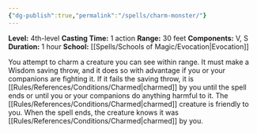 ```yaml
---
{"dg-publish":true,"permalink":"/spells/charm-monster/"}
---
```


**Level:** 4th-level
**Casting Time:** 1 action
**Range:** 30 feet
**Components:** V, S
**Duration:** 1 hour
**School:** [[Spells/Schools of Magic/Evocation\|Evocation]]

You attempt to charm a creature you can see within range. It must make a Wisdom saving throw, and it does so with advantage if you or your companions are fighting it. If it fails the saving throw, it is [[Rules/References/Conditions/Charmed\|charmed]] by you until the spell ends or until you or your companions do anything harmful to it. The [[Rules/References/Conditions/Charmed\|charmed]] creature is friendly to you. When the spell ends, the creature knows it was [[Rules/References/Conditions/Charmed\|charmed]] by you.